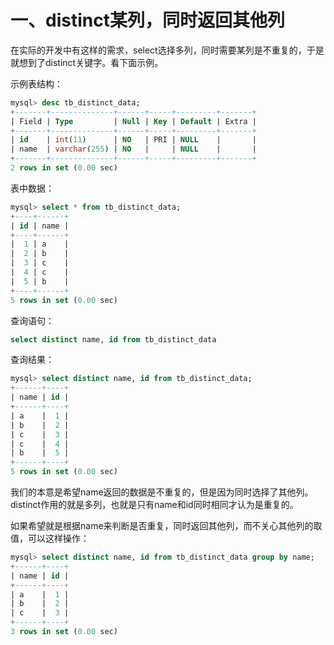 # 一、distinct某列，同时返回其他列

在实际的开发中有这样的需求，select选择多列，同时需要某列是不重复的，于是就想到了distinct关键字。看下面示例。

示例表结构：

~~~sql
mysql> desc tb_distinct_data;
+-------+--------------+------+-----+---------+-------+
| Field | Type         | Null | Key | Default | Extra |
+-------+--------------+------+-----+---------+-------+
| id    | int(11)      | NO   | PRI | NULL    |       |
| name  | varchar(255) | NO   |     | NULL    |       |
+-------+--------------+------+-----+---------+-------+
2 rows in set (0.00 sec)
~~~

表中数据：

~~~sql
mysql> select * from tb_distinct_data;
+----+------+
| id | name |
+----+------+
|  1 | a    |
|  2 | b    |
|  3 | c    |
|  4 | c    |
|  5 | b    |
+----+------+
5 rows in set (0.00 sec)
~~~

查询语句：

~~~sql
select distinct name, id from tb_distinct_data
~~~

查询结果：

~~~sql
mysql> select distinct name, id from tb_distinct_data;
+------+----+
| name | id |
+------+----+
| a    |  1 |
| b    |  2 |
| c    |  3 |
| c    |  4 |
| b    |  5 |
+------+----+
5 rows in set (0.00 sec)
~~~

我们的本意是希望name返回的数据是不重复的，但是因为同时选择了其他列。distinct作用的就是多列，也就是只有name和id同时相同才认为是重复的。

如果希望就是根据name来判断是否重复，同时返回其他列，而不关心其他列的取值，可以这样操作：

~~~sql
mysql> select distinct name, id from tb_distinct_data group by name;
+------+----+
| name | id |
+------+----+
| a    |  1 |
| b    |  2 |
| c    |  3 |
+------+----+
3 rows in set (0.00 sec)
~~~



